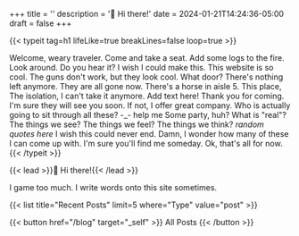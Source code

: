 +++
title = ''
description = '👋 Hi there!'
date = 2024-01-21T14:24:36-05:00
draft = false
+++

<meta content="/gm_construct_ballz.jpg" property="og:image">
<meta name="twitter:image" content="/gm_construct_ballz.jpg">
<meta content="summary_large_image" name="twitter:card">

<meta name="description" content="👋 Hi there!">

<meta property="og:url" content="https://asterisk.lol">
<meta property="og:type" content="website">
<meta property="og:title" content="Asterisk's Den">
<meta property="og:description" content="👋 Hi there!">


<meta property="twitter:domain" content="asterisk.lol">
<meta property="twitter:url" content="https://asterisk.lol">
<meta name="twitter:title" content="Asterisk's Den">
<meta name="twitter:description" content="👋 Hi there!">



<!-- Hey, no peeking >:( -->

{{< typeit
  tag=h1
  lifeLike=true
  breakLines=false
  loop=true >}}

Welcome, weary traveler.
Come and take a seat.
Add some logs to the fire.
Look around.
Do you hear it?
I wish I could make this.
This website is so cool.
The guns don't work, but they look cool.
What door?
There's nothing left anymore.
They are all gone now.
There's a horse in aisle 5.
This place,
The isolation,
I can't take it anymore.
Add text here!
Thank you for coming.
I'm sure they will see you soon.
If not, I offer great company.
Who is actually going to sit through all these? -_-
help me
Some party, huh?
What is "real"?
The things we see?
The things we feel?
The things we think?
*random quotes here*
I wish this could never end.
Damn, I wonder how many of these I can come up with.
I'm sure you'll find me someday.
Ok, that's all for now.
{{< /typeit >}}

{{< lead >}}:wave: Hi there!{{< /lead >}}

I game too much. I write words onto this site sometimes.

<the-fold></the-fold>

{{< list title="Recent Posts" limit=5 where="Type" value="post" >}}

{{< button href="/blog" target="_self" >}}
All Posts
{{< /button >}}
